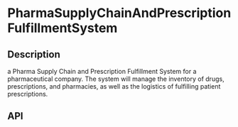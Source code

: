 # PharmaSupplyChainAndPrescriptionFulfillmentSystem
## Description
a Pharma Supply Chain and Prescription Fulfillment System for a pharmaceutical company. The system will manage the inventory of drugs, prescriptions, and pharmacies, as well as the logistics of fulfilling patient prescriptions.
## API